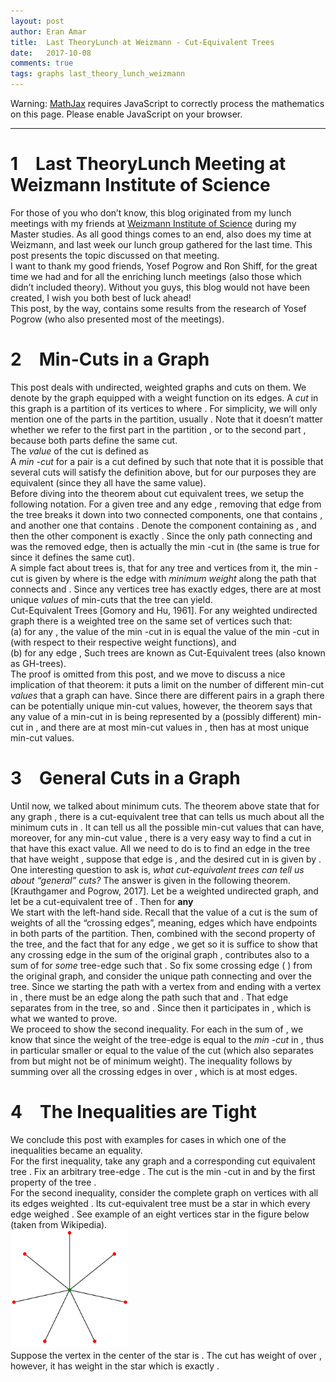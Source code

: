 ```yaml
---
layout: post
author: Eran Amar
title:  Last TheoryLunch at Weizmann - Cut-Equivalent Trees
date:   2017-10-08
comments: true
tags: graphs last_theory_lunch_weizmann
---
```



<script type="math/tex">
\newcommand{\lyxlock}{}
</script>
<noscript>
<div class="warning">
Warning: <a href="http://www.mathjax.org/">MathJax</a> requires JavaScript to correctly process the mathematics on this page. Please enable JavaScript on your browser.
</div><hr>
</hr></noscript>



<h1 class="Section">
<a class="toc" name="toc-Section-1">1</a> Last TheoryLunch Meeting at Weizmann Institute of Science
</h1>
<div class="Unindented">
For those of you who don’t know, this blog originated from my lunch meetings with my friends at <a class="URL" href="https://www.weizmann.ac.il/feinberg/academics/msc-program-outline">Weizmann Institute of Science</a> during my Master studies. As all good things comes to an end, also does my time at Weizmann, and last week our lunch group gathered for the last time. This post presents the topic discussed on that meeting.
</div>
<div class="Indented">
I want to thank my good friends, Yosef Pogrow and Ron Shiff, for the great time we had and for all the enriching lunch meetings (also those which didn’t included theory). Without you guys, this blog would not have been created, I wish you both best of luck ahead!
</div>
<div class="Indented">
This post, by the way, contains some results from the research of Yosef Pogrow (who also presented most of the meetings). 
</div>
<h1 class="Section">
<a class="toc" name="toc-Section-2">2</a> Min-Cuts in a Graph
</h1>
<div class="Unindented">
This post deals with undirected, weighted graphs and cuts on them. We denote by <span class="MathJax_Preview"><script type="math/tex">
G=\left(V,E_{G},w_{G}\right)
</script>
</span> the graph equipped with a weight function on its edges. A <i>cut</i> in this graph is a partition of its vertices to <span class="MathJax_Preview"><script type="math/tex">
\left(S,V\backslash S\right)
</script>
</span> where <span class="MathJax_Preview"><script type="math/tex">
S\subseteq V
</script>
</span>. For simplicity, we will only mention one of the parts in the partition, usually <span class="MathJax_Preview"><script type="math/tex">
S
</script>
</span>. Note that it doesn’t matter whether we refer to the first part in the partition <span class="MathJax_Preview"><script type="math/tex">
S
</script>
</span>, or to the second part <span class="MathJax_Preview"><script type="math/tex">
V\backslash S
</script>
</span>, because both parts define the same cut.
</div>
<div class="Indented">
The <i>value</i> of the cut is defined as<span class="MathJax_Preview">
<script type="math/tex;mode=display">

w_{G}\left(S\right):=\sum_{uv\in E_{G},u\in S,v\notin S}w_{G}\left(uv\right)

</script>
</span>
</div>
<div class="Indented">
A <i>min <span class="MathJax_Preview"><script type="math/tex">
st
</script>
</span>-cut</i> for a pair <span class="MathJax_Preview"><script type="math/tex">
s\ne t\in V
</script>
</span> is a cut defined by <span class="MathJax_Preview"><script type="math/tex">
S\subseteq V
</script>
</span> such that <span class="MathJax_Preview">
<script type="math/tex;mode=display">

S=\arg\min_{S'\subseteq V,s\in S',t\notin S'}w_{G}\left(S'\right)

</script>
</span>
note that it is possible that several cuts will satisfy the definition above, but for our purposes they are equivalent (since they all have the same value).
</div>
<div class="Indented">
Before diving into the theorem about cut equivalent trees, we setup the following notation. For a given tree <span class="MathJax_Preview"><script type="math/tex">
T=\left(V,E\right)
</script>
</span> and any edge <span class="MathJax_Preview"><script type="math/tex">
uv\in E
</script>
</span>, removing that edge from the tree breaks it down into two connected components, one that contains <span class="MathJax_Preview"><script type="math/tex">
u
</script>
</span>, and another one that contains <span class="MathJax_Preview"><script type="math/tex">
v
</script>
</span>. Denote the component containing <span class="MathJax_Preview"><script type="math/tex">
u
</script>
</span> as <span class="MathJax_Preview"><script type="math/tex">
S_{T|u}\subseteq V
</script>
</span>, and then the other component is exactly <span class="MathJax_Preview"><script type="math/tex">
S_{T|v}:=V\backslash S_{T|u}
</script>
</span>. Since the only path connecting <span class="MathJax_Preview"><script type="math/tex">
u
</script>
</span> and <span class="MathJax_Preview"><script type="math/tex">
v
</script>
</span> was the removed edge, then <span class="MathJax_Preview"><script type="math/tex">
S_{T|u}
</script>
</span> is actually the min <span class="MathJax_Preview"><script type="math/tex">
uv
</script>
</span>-cut in <span class="MathJax_Preview"><script type="math/tex">
T
</script>
</span> (the same is true for <span class="MathJax_Preview"><script type="math/tex">
S_{T|v}
</script>
</span> since it defines the same cut). 
</div>
<div class="Indented">
A simple fact about trees is, that for any tree <span class="MathJax_Preview"><script type="math/tex">
T
</script>
</span> and vertices <span class="MathJax_Preview"><script type="math/tex">
s\ne t
</script>
</span> from it, the min <span class="MathJax_Preview"><script type="math/tex">
st
</script>
</span>-cut is given by <span class="MathJax_Preview"><script type="math/tex">
S_{T|u}
</script>
</span> where <span class="MathJax_Preview"><script type="math/tex">
uv\in E_{T}
</script>
</span> is the edge with <i>minimum weight</i> along the path that connects <span class="MathJax_Preview"><script type="math/tex">
s
</script>
</span> and <span class="MathJax_Preview"><script type="math/tex">
t
</script>
</span>. Since any <span class="MathJax_Preview"><script type="math/tex">
n
</script>
</span> vertices tree has exactly <span class="MathJax_Preview"><script type="math/tex">
n-1
</script>
</span> edges, there are at most <span class="MathJax_Preview"><script type="math/tex">
n-1
</script>
</span> unique <i>values</i> of min-cuts that the tree can yield.
</div>
<div class="Theorem">
Cut-Equivalent Trees [Gomory and Hu, 1961]. For any weighted undirected graph <span class="MathJax_Preview"><script type="math/tex">
G=\left(V,E_{G},w_{G}\right)
</script>
</span> there is a weighted tree on the same set of vertices <span class="MathJax_Preview"><script type="math/tex">
T=\left(V,E_{T},w_{T}\right)
</script>
</span> such that:<br>
(a) for any <span class="MathJax_Preview"><script type="math/tex">
s\ne t\in V
</script>
</span>, the value of the min <span class="MathJax_Preview"><script type="math/tex">
st
</script>
</span>-cut in <span class="MathJax_Preview"><script type="math/tex">
G
</script>
</span> is equal the value of the min <span class="MathJax_Preview"><script type="math/tex">
st
</script>
</span>-cut in <span class="MathJax_Preview"><script type="math/tex">
T
</script>
</span> (with respect to their respective weight functions), and<br>
(b) for any edge <span class="MathJax_Preview"><script type="math/tex">
uv\in E_{T}
</script>
</span>, <span class="MathJax_Preview">
<script type="math/tex;mode=display">

w_{T}\left(S_{T|u}\right)=w_{G}\left(S_{T|u}\right)

</script>
</span>
Such trees are known as Cut-Equivalent trees (also known as GH-trees).
</div>
<div class="Unindented">

</div>
<div class="Indented">
The proof is omitted from this post, and we move to discuss a nice implication of that theorem: it puts a limit on the number of different min-cut <i>values</i> that a graph can have. Since there are <span class="MathJax_Preview"><script type="math/tex">
{n \choose 2}
</script>
</span> different <span class="MathJax_Preview"><script type="math/tex">
st
</script>
</span> pairs in a graph there can be potentially <span class="MathJax_Preview"><script type="math/tex">
{n \choose 2}
</script>
</span> unique min-cut values, however, the theorem says that any value of a min-cut in <span class="MathJax_Preview"><script type="math/tex">
G
</script>
</span> is being represented by a (possibly different) min-cut in <span class="MathJax_Preview"><script type="math/tex">
T
</script>
</span>, and there are at most <span class="MathJax_Preview"><script type="math/tex">
n-1
</script>
</span> min-cut values in <span class="MathJax_Preview"><script type="math/tex">
T
</script>
</span>, then <span class="MathJax_Preview"><script type="math/tex">
G
</script>
</span> has at most <span class="MathJax_Preview"><script type="math/tex">
n-1
</script>
</span> unique min-cut values.
</div>
<h1 class="Section">
<a class="toc" name="toc-Section-3">3</a> General Cuts in a Graph
</h1>
<div class="Unindented">
Until now, we talked about minimum <span class="MathJax_Preview"><script type="math/tex">
st
</script>
</span> cuts. The theorem above state that for any graph <span class="MathJax_Preview"><script type="math/tex">
G
</script>
</span>, there is a cut-equivalent tree <span class="MathJax_Preview"><script type="math/tex">
T
</script>
</span> that can tells us much about all the minimum cuts in <span class="MathJax_Preview"><script type="math/tex">
G
</script>
</span>. It can tell us all the possible min-cut values that <span class="MathJax_Preview"><script type="math/tex">
G
</script>
</span> can have, moreover, for any min-cut value <span class="MathJax_Preview"><script type="math/tex">
x
</script>
</span>, there is a very easy way to find a cut in <span class="MathJax_Preview"><script type="math/tex">
G
</script>
</span> that have this exact value. All we need to do is to find an edge in the tree that have weight <span class="MathJax_Preview"><script type="math/tex">
x
</script>
</span>, suppose that edge is <span class="MathJax_Preview"><script type="math/tex">
uv\in E_{T}
</script>
</span>, and the desired cut in <span class="MathJax_Preview"><script type="math/tex">
G
</script>
</span> is given by <span class="MathJax_Preview"><script type="math/tex">
S_{T|u}
</script>
</span>.
</div>
<div class="Indented">
One interesting question to ask is, <i>what cut-equivalent trees can tell us about “general” cuts?</i> The answer is given in the following theorem.
</div>
<div class="Theorem">
[Krauthgamer and Pogrow, 2017]. Let <span class="MathJax_Preview"><script type="math/tex">
G=\left(V,E_{G},w_{G}\right)
</script>
</span> be a weighted undirected graph, and let <span class="MathJax_Preview"><script type="math/tex">
T=\left(V,E_{T},w_{T}\right)
</script>
</span> be a cut-equivalent tree of <span class="MathJax_Preview"><script type="math/tex">
G
</script>
</span>. Then for <b>any</b> <span class="MathJax_Preview"><script type="math/tex">
S\subseteq V
</script>
</span><span class="MathJax_Preview">
<script type="math/tex;mode=display">

w_{G}\left(S\right)\le w_{T}\left(S\right)\le\left(n-1\right)\cdot w_{G}\left(S\right)

</script>
</span>
</div>
<div class="Proof">
We start with the left-hand side. Recall that the value of a cut <span class="MathJax_Preview"><script type="math/tex">
S
</script>
</span> is the sum of weights of all the “crossing edges”, meaning, edges which have endpoints in both parts of the partition. Then, combined with the second property of the tree, and the fact that <span class="MathJax_Preview"><script type="math/tex">
w_{T}\left(st\right)=w_{T}\left(S_{T|s}\right)
</script>
</span> for any edge <span class="MathJax_Preview"><script type="math/tex">
st\in E_{T}
</script>
</span>, we get<span class="MathJax_Preview">
<script type="math/tex;mode=display">
\begin{aligned}
w_{T}\left(S\right) & =\sum_{st\in E_{T},s\in S,t\notin S}w_{T}\left(st\right)\\
 & =\sum_{st\in E_{T},s\in S,t\notin S}w_{G}\left(S_{T|s}\right)
\end{aligned}
</script>
</span>
so it is suffice to show that any crossing edge in the sum of the original graph <span class="MathJax_Preview"><script type="math/tex">
w_{G}\left(S\right)
</script>
</span>, contributes also to a sum of <span class="MathJax_Preview"><script type="math/tex">
w_{G}\left(S_{T|s}\right)
</script>
</span> for <i>some</i> tree-edge <span class="MathJax_Preview"><script type="math/tex">
st\in E_{T}
</script>
</span> such that <span class="MathJax_Preview"><script type="math/tex">
s\in S,t\notin S
</script>
</span>. So fix some crossing edge <span class="MathJax_Preview"><script type="math/tex">
uv\in E_{G}
</script>
</span> (<span class="MathJax_Preview"><script type="math/tex">
u\in S,v\in V\backslash S
</script>
</span>) from the original graph, and consider the unique path connecting <span class="MathJax_Preview"><script type="math/tex">
u
</script>
</span> and <span class="MathJax_Preview"><script type="math/tex">
v
</script>
</span> over the tree. Since we starting the path with a vertex from <span class="MathJax_Preview"><script type="math/tex">
S
</script>
</span> and ending with a vertex in <span class="MathJax_Preview"><script type="math/tex">
V\backslash S
</script>
</span>, there must be an edge <span class="MathJax_Preview"><script type="math/tex">
st\in E_{T}
</script>
</span> along the path such that <span class="MathJax_Preview"><script type="math/tex">
s\in S
</script>
</span> and <span class="MathJax_Preview"><script type="math/tex">
t\in V\backslash S
</script>
</span>. That edge <span class="MathJax_Preview"><script type="math/tex">
st
</script>
</span> separates <span class="MathJax_Preview"><script type="math/tex">
u
</script>
</span> from <span class="MathJax_Preview"><script type="math/tex">
v
</script>
</span> in the tree, so <span class="MathJax_Preview"><script type="math/tex">
u\in S_{T|s}
</script>
</span> and <span class="MathJax_Preview"><script type="math/tex">
v\notin S_{T|s}
</script>
</span>. Since <span class="MathJax_Preview"><script type="math/tex">
uv\in E_{G}
</script>
</span> then it participates in <span class="MathJax_Preview"><script type="math/tex">
w_{G}\left(S_{T|s}\right)
</script>
</span>, which is what we wanted to prove.<br>
We proceed to show the second inequality. For each <span class="MathJax_Preview"><script type="math/tex">
st\in E_{T}
</script>
</span> in the sum of <span class="MathJax_Preview"><script type="math/tex">
w_{T}\left(S\right)
</script>
</span>, we know that <span class="MathJax_Preview"><script type="math/tex">
w_{T}\left(st\right)\le w_{G}\left(S\right)
</script>
</span> since the weight of the tree-edge <span class="MathJax_Preview"><script type="math/tex">
w_{T}\left(st\right)
</script>
</span> is equal to the <i>min <span class="MathJax_Preview"><script type="math/tex">
st
</script>
</span>-cut</i> in <span class="MathJax_Preview"><script type="math/tex">
G
</script>
</span>, thus in particular smaller or equal to the value of the cut <span class="MathJax_Preview"><script type="math/tex">
S
</script>
</span> (which also separates <span class="MathJax_Preview"><script type="math/tex">
s
</script>
</span> from <span class="MathJax_Preview"><script type="math/tex">
t
</script>
</span> but might not be of minimum weight). The inequality follows by summing over all the crossing edges in <span class="MathJax_Preview"><script type="math/tex">
S
</script>
</span> over <span class="MathJax_Preview"><script type="math/tex">
T
</script>
</span>, which is at most <span class="MathJax_Preview"><script type="math/tex">
n-1
</script>
</span> edges.
</div>
<div class="Unindented">

</div>
<h1 class="Section">
<a class="toc" name="toc-Section-4">4</a> The Inequalities are Tight
</h1>
<div class="Unindented">
We conclude this post with examples for cases in which one of the inequalities became an equality. 
</div>
<div class="Indented">
For the first inequality, take any graph <span class="MathJax_Preview"><script type="math/tex">
G
</script>
</span> and a corresponding cut equivalent tree <span class="MathJax_Preview"><script type="math/tex">
T
</script>
</span>. Fix an arbitrary tree-edge <span class="MathJax_Preview"><script type="math/tex">
st\in E_{T}
</script>
</span>. The cut <span class="MathJax_Preview"><script type="math/tex">
S=S_{T|s}
</script>
</span> is the min <span class="MathJax_Preview"><script type="math/tex">
st
</script>
</span>-cut in <span class="MathJax_Preview"><script type="math/tex">
T
</script>
</span> and by the first property of the tree <span class="MathJax_Preview"><script type="math/tex">
w_{G}\left(S\right)=w_{T}\left(S\right)
</script>
</span>.
</div>
<div class="Indented">
For the second inequality, consider the complete graph on <span class="MathJax_Preview"><script type="math/tex">
n
</script>
</span> vertices with all its edges weighted <span class="MathJax_Preview"><script type="math/tex">
1
</script>
</span>. Its cut-equivalent tree must be a star in which every edge weighed <span class="MathJax_Preview"><script type="math/tex">
n-1
</script>
</span>. See example of an eight vertices star in the figure below (taken from Wikipedia).
</div>
<div class="Indented">
<div class="Frameless" style="width: 100%;">
<div class="center">
<img alt="figure star_graph.png" class="embedded" src="/site/assets/imgs/2017-10-08-cut-equivalent-trees/star_graph.png" style="width: 5cm; max-width: 1200px; height: auto; max-height: 1200px;">
</div>
</div>
</div>
<div class="Indented">
Suppose the vertex in the center of the star is <span class="MathJax_Preview"><script type="math/tex">
v
</script>
</span>. The cut <span class="MathJax_Preview"><script type="math/tex">
S=\left\{ v\right\} 
</script>
</span> has weight of <span class="MathJax_Preview"><script type="math/tex">
n-1
</script>
</span> over <span class="MathJax_Preview"><script type="math/tex">
G
</script>
</span>, however, it has weight <span class="MathJax_Preview"><script type="math/tex">
\left(n-1\right)^{2}
</script>
</span> in the star <span class="MathJax_Preview"><script type="math/tex">
T
</script>
</span> which is exactly <span class="MathJax_Preview"><script type="math/tex">
\left(n-1\right)\cdot w_{G}\left(S\right)
</script>
</span>.
</div>
